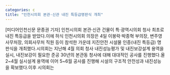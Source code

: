 ```yaml
---
categories: c
title: "인천시의회 본관·신관 내진 특등급명판식 개최"
---
```

[미디어인천신문 문종권 기자] 인천시의회 본관·신관 건물이 특·광역시의회 청사 최초로 내진 특등급을 받았다.이에 허식 인천시의회 의장은 4일 이봉락·박종혁 부의장, 변주영 사무처장, 의회사무처 직원 등이 참석한 가운데 지진안전 시설물 인증(내진 특등급) 명판식을 개최했다.시의회는 지난해 4월 의회 청사 내진성능평가 및 내진보강설계 용역을 실시, 내진보강이 필요한 준공 30년의 본관동 청사에 대해 대대적인 공사를 진행했다.올 2~4월 실시설계 용역에 이어 5~6월 공사를 진행해 시설의 구조적 안전성과 내진성능을 확보했다.이후 시의회는